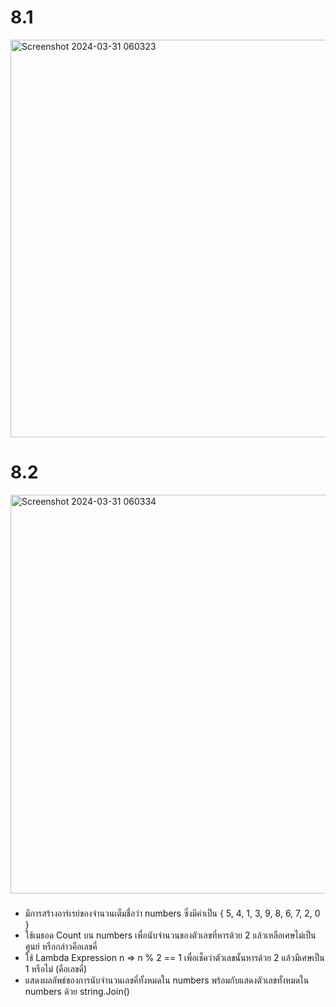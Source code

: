 # 8.1
<img width="636" alt="Screenshot 2024-03-31 060323" src="https://github.com/anndyyzzz/03376836-OOP-2566-Lab-15/assets/144866059/432ce79b-671c-4440-853d-3c7508566408">

# 8.2
<img width="638" alt="Screenshot 2024-03-31 060334" src="https://github.com/anndyyzzz/03376836-OOP-2566-Lab-15/assets/144866059/44dfc03d-b5fa-4b61-8d82-6eaafb1e0b64">

###
- มีการสร้างอาร์เรย์ของจำนวนเต็มชื่อว่า numbers ซึ่งมีค่าเป็น { 5, 4, 1, 3, 9, 8, 6, 7, 2, 0 }
- ใช้เมธอด Count บน numbers เพื่อนับจำนวนของตัวเลขที่หารด้วย 2 แล้วเหลือเศษไม่เป็นศูนย์ หรือกล่าวคือเลขคี่
- ใช้ Lambda Expression n => n % 2 == 1 เพื่อเช็คว่าตัวเลขนั้นหารด้วย 2 แล้วมีเศษเป็น 1 หรือไม่ (คือเลขคี่)
- แสดงผลลัพธ์ของการนับจำนวนเลขคี่ทั้งหมดใน numbers พร้อมกับแสดงตัวเลขทั้งหมดใน numbers ด้วย string.Join()
